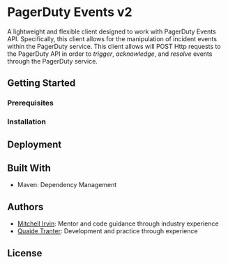# PagerDuty Events v2

A lightweight and flexible client designed to work with PagerDuty Events API. Specifically, this client allows for the manipulation of incident events within the PagerDuty service. This client allows will POST Http requests to the PagerDuty API in order to *trigger*, *acknowledge*, and *resolve* events through the PagerDuty service. 

## Getting Started

### Prerequisites

### Installation

## Deployment

## Built With
- Maven: Dependency Management

## Authors
- [Mitchell Irvin](http://mitchell-irvin.com/): Mentor and code guidance through industry experience
- [Quaide Tranter](http://www.quaidetranter.com): Development and practice through experience

## License
